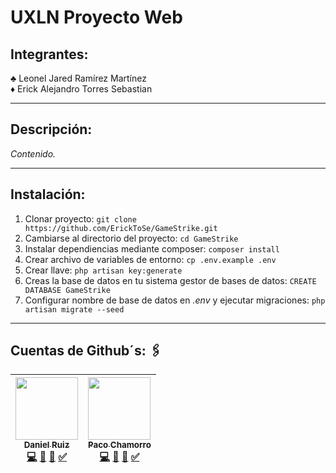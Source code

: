 # UXLN Proyecto Web

## Integrantes:

♣ Leonel Jared Ramírez Martínez <br>
♦ Erick Alejandro Torres Sebastian

---

## Descripción:

_Contenido._

---

## Instalación:

1. Clonar proyecto: `git clone https://github.com/ErickToSe/GameStrike.git` 
2. Cambiarse al directorio del proyecto: `cd GameStrike`
3. Instalar dependiencias mediante composer: `composer install`
4. Crear archivo de variables de entorno: `cp .env.example .env`
5. Crear llave: `php artisan key:generate`
6. Creas la base de datos en tu sistema gestor de bases de datos: `CREATE DATABASE GameStrike`
7. Configurar nombre de base de datos en _.env_ y ejecutar migraciones: `php artisan migrate --seed`

---

## Cuentas de Github´s: 🖇️
| [<img src="https://avatars3.githubusercontent.com/u/58959667?s=460&u=70b767f334dfea4f9f2c108532a6701f29e25c8e&v=4" width="100px;"/><br /><sub><b>Daniel Ruiz</b></sub>](https://github.com/ethryan-ramart)<br />[💻]() [📖]() [👀]() [✅]() | [<img src="https://avatars1.githubusercontent.com/u/59038283?s=460&u=5166f146a13d99110062d530709517442d2782da&v=4" width="100px;"/><br /><sub><b>Paco Chamorro</b></sub>](https://github.com/ErickToSe)<br />[💻]() [📖]() [👀]() [✅]()| 
| :---: | :---: |
